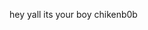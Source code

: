 hey yall its your boy chikenb0b

<!---
chikenb0b/chikenb0b is a ✨ special ✨ repository because its `README.md` (this file) appears on your GitHub profile.
You can click the Preview link to take a look at your changes.
--->
